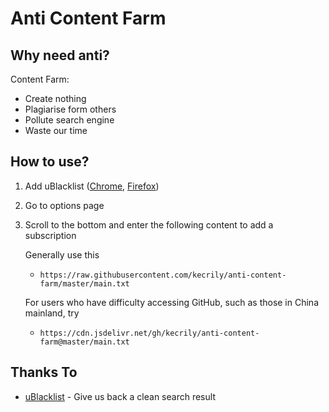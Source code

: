 # Anti Content Farm

## Why need anti?

Content Farm:

- Create nothing
- Plagiarise form others
- Pollute search engine
- Waste our time

## How to use?

1. Add uBlacklist ([Chrome](https://chrome.google.com/webstore/detail/ublacklist/pncfbmialoiaghdehhbnbhkkgmjanfhe), [Firefox](https://addons.mozilla.org/firefox/addon/ublacklist))
2. Go to options page
3. Scroll to the bottom and enter the following content to add a subscription

    Generally use this

   - `https://raw.githubusercontent.com/kecrily/anti-content-farm/master/main.txt`

    For users who have difficulty accessing GitHub, such as those in China mainland, try

   - `https://cdn.jsdelivr.net/gh/kecrily/anti-content-farm@master/main.txt`

## Thanks To

- [uBlacklist](https://github.com/iorate/ublacklist) - Give us back a clean search result
